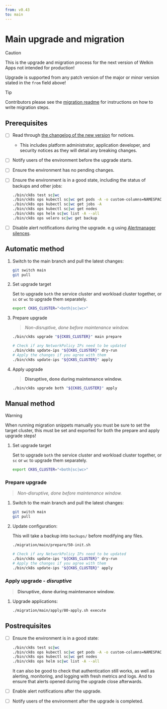```yaml
---
from: v0.43
to: main
---
```


# Main upgrade and migration

<!-- begin preamble --->

> [!caution]
> This is the upgrade and migration process for the next version of Welkin Apps not intended for production!
>
> Upgrade is supported from any patch version of the major or minor version stated in the `from` field above!

> [!tip]
> Contributors please see the [migration readme](../README.md) for instructions on how to write migration steps.

<!--- end preamble --->

## Prerequisites

- [ ] Read through [the changelog of the new version](../../changelog) for notices.
    - This includes platform administrator, application developer, and security notices as they will detail any breaking changes.
- [ ] Notify users of the environment before the upgrade starts.
- [ ] Ensure the environment has no pending changes.
- [ ] Ensure the environment is in a good state, including the status of backups and other jobs:

    ```bash
    ./bin/ck8s test sc|wc
    ./bin/ck8s ops kubectl sc|wc get pods -A -o custom-columns=NAMESPACE:metadata.namespace,POD:metadata.name,READY-false:status.containerStatuses[*].ready,REASON:status.containerStatuses[*].state.terminated.reason | grep false | grep -v Completed
    ./bin/ck8s ops kubectl sc|wc get jobs -A
    ./bin/ck8s ops kubectl sc|wc get nodes
    ./bin/ck8s ops helm sc|wc list -A --all
    ./bin/ck8s ops velero sc|wc get backup
    ```

- [ ] Disable alert notifications during the upgrade. e.g using [Alertmanager silences](https://prometheus.io/docs/alerting/latest/alertmanager/#silences).

## Automatic method

1. Switch to the main branch and pull the latest changes:

    ```bash
    git switch main
    git pull
    ```

1. Set upgrade target

    Set to upgrade `both` the service cluster and workload cluster together, or `sc` or `wc` to upgrade them separately.

    ```bash
    export CK8S_CLUSTER="<both|sc|wc>"
    ```

1. Prepare upgrade

    > _Non-disruptive, done before maintenance window._

    ```bash
    ./bin/ck8s upgrade "${CK8S_CLUSTER}" main prepare

    # Check if any NetworkPolicy IPs need to be updated
    ./bin/ck8s update-ips "${CK8S_CLUSTER}" dry-run
    # Apply the changes if you agree with them
    ./bin/ck8s update-ips "${CK8S_CLUSTER}" apply
    ```

1. Apply upgrade

    > **Disruptive, done during maintenance window.**

    ```bash
    ./bin/ck8s upgrade both "${CK8S_CLUSTER}" apply
    ```

## Manual method

> [!warning]
> When running migration snippets manually you must be sure to set the target cluster, this must be set and exported for both the prepare and apply upgrade steps!

1. Set upgrade target

    Set to upgrade `both` the service cluster and workload cluster together, or `sc` or `wc` to upgrade them separately.

    ```bash
    export CK8S_CLUSTER="<both|sc|wc>"
    ```

### Prepare upgrade

> _Non-disruptive, done before maintenance window._

1. Switch to the main branch and pull the latest changes:

    ```bash
    git switch main
    git pull
    ```

1. Update configuration:

    This will take a backup into `backups/` before modifying any files.

    ```bash
    ./migration/main/prepare/50-init.sh

    # Check if any NetworkPolicy IPs need to be updated
    ./bin/ck8s update-ips "${CK8S_CLUSTER}" dry-run
    # Apply the changes if you agree with them
    ./bin/ck8s update-ips "${CK8S_CLUSTER}" apply
    ```

### Apply upgrade - _disruptive_

> **Disruptive, done during maintenance window.**

1. Upgrade applications:

    ```bash
    ./migration/main/apply/80-apply.sh execute
    ```

## Postrequisites

- [ ] Ensure the environment is in a good state:

    ```bash
    ./bin/ck8s test sc|wc
    ./bin/ck8s ops kubectl sc|wc get pods -A -o custom-columns=NAMESPACE:metadata.namespace,POD:metadata.name,READY-false:status.containerStatuses[*].ready,REASON:status.containerStatuses[*].state.terminated.reason | grep false | grep -v Completed
    ./bin/ck8s ops kubectl sc|wc get nodes
    ./bin/ck8s ops helm sc|wc list -A --all
    ```

    It can also be good to check that authentication still works, as well as alerting, monitoring, and logging with fresh metrics and logs.
    And to ensure that alerts opened during the upgrade close afterwards.

- [ ] Enable alert notifications after the upgrade.
- [ ] Notify users of the environment after the upgrade is completed.
